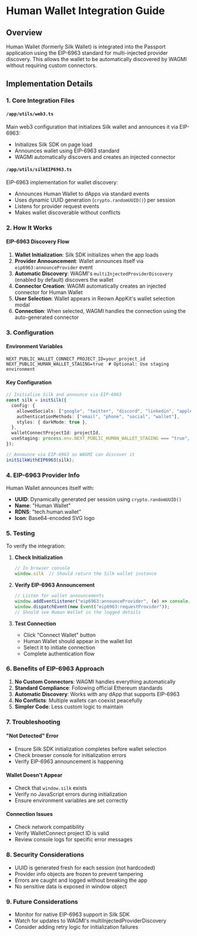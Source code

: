 # Human Wallet Integration Guide

## Overview

Human Wallet (formerly Silk Wallet) is integrated into the Passport application using the EIP-6963 standard for multi-injected provider discovery. This allows the wallet to be automatically discovered by WAGMI without requiring custom connectors.

## Implementation Details

### 1. Core Integration Files

#### `/app/utils/web3.ts`
Main web3 configuration that initializes Silk wallet and announces it via EIP-6963:
- Initializes Silk SDK on page load
- Announces wallet using EIP-6963 standard
- WAGMI automatically discovers and creates an injected connector

#### `/app/utils/silkEIP6963.ts`
EIP-6963 implementation for wallet discovery:
- Announces Human Wallet to dApps via standard events
- Uses dynamic UUID generation (`crypto.randomUUID()`) per session
- Listens for provider request events
- Makes wallet discoverable without conflicts

### 2. How It Works

#### EIP-6963 Discovery Flow
1. **Wallet Initialization**: Silk SDK initializes when the app loads
2. **Provider Announcement**: Wallet announces itself via `eip6963:announceProvider` event
3. **Automatic Discovery**: WAGMI's `multiInjectedProviderDiscovery` (enabled by default) discovers the wallet
4. **Connector Creation**: WAGMI automatically creates an injected connector for Human Wallet
5. **User Selection**: Wallet appears in Reown AppKit's wallet selection modal
6. **Connection**: When selected, WAGMI handles the connection using the auto-generated connector

### 3. Configuration

#### Environment Variables
```
NEXT_PUBLIC_WALLET_CONNECT_PROJECT_ID=your_project_id
NEXT_PUBLIC_HUMAN_WALLET_STAGING=true  # Optional: Use staging environment
```

#### Key Configuration
```typescript
// Initialize Silk and announce via EIP-6963
const silk = initSilk({
  config: {
    allowedSocials: ["google", "twitter", "discord", "linkedin", "apple"],
    authenticationMethods: ["email", "phone", "social", "wallet"],
    styles: { darkMode: true },
  },
  walletConnectProjectId: projectId,
  useStaging: process.env.NEXT_PUBLIC_HUMAN_WALLET_STAGING === "true",
});

// Announce via EIP-6963 so WAGMI can discover it
initSilkWithEIP6963(silk);
```

### 4. EIP-6963 Provider Info

Human Wallet announces itself with:
- **UUID**: Dynamically generated per session using `crypto.randomUUID()`
- **Name**: "Human Wallet"
- **RDNS**: "tech.human.wallet"
- **Icon**: Base64-encoded SVG logo

### 5. Testing

To verify the integration:

1. **Check Initialization**
   ```javascript
   // In browser console
   window.silk  // Should return the Silk wallet instance
   ```

2. **Verify EIP-6963 Announcement**
   ```javascript
   // Listen for wallet announcements
   window.addEventListener("eip6963:announceProvider", (e) => console.log(e.detail));
   window.dispatchEvent(new Event("eip6963:requestProvider"));
   // Should see Human Wallet in the logged details
   ```

3. **Test Connection**
   - Click "Connect Wallet" button
   - Human Wallet should appear in the wallet list
   - Select it to initiate connection
   - Complete authentication flow

### 6. Benefits of EIP-6963 Approach

1. **No Custom Connectors**: WAGMI handles everything automatically
2. **Standard Compliance**: Following official Ethereum standards
3. **Automatic Discovery**: Works with any dApp that supports EIP-6963
4. **No Conflicts**: Multiple wallets can coexist peacefully
5. **Simpler Code**: Less custom logic to maintain

### 7. Troubleshooting

#### "Not Detected" Error
- Ensure Silk SDK initialization completes before wallet selection
- Check browser console for initialization errors
- Verify EIP-6963 announcement is happening

#### Wallet Doesn't Appear
- Check that `window.silk` exists
- Verify no JavaScript errors during initialization
- Ensure environment variables are set correctly

#### Connection Issues
- Check network compatibility
- Verify WalletConnect project ID is valid
- Review console logs for specific error messages

### 8. Security Considerations

- UUID is generated fresh for each session (not hardcoded)
- Provider info objects are frozen to prevent tampering
- Errors are caught and logged without breaking the app
- No sensitive data is exposed in window object

### 9. Future Considerations

- Monitor for native EIP-6963 support in Silk SDK
- Watch for updates to WAGMI's multiInjectedProviderDiscovery
- Consider adding retry logic for initialization failures